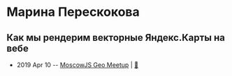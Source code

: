 # Марина Перескокова

## Как мы рендерим векторные Яндекс.Карты на вебе
- 2019 Apr 10 -- [MoscowJS Geo Meetup](https://www.youtube.com/watch?v=ymKJn-XBvtw)  | [:notebook:](https://cloud.mail.ru/public/2sFQ/4auP81ZD9)  
